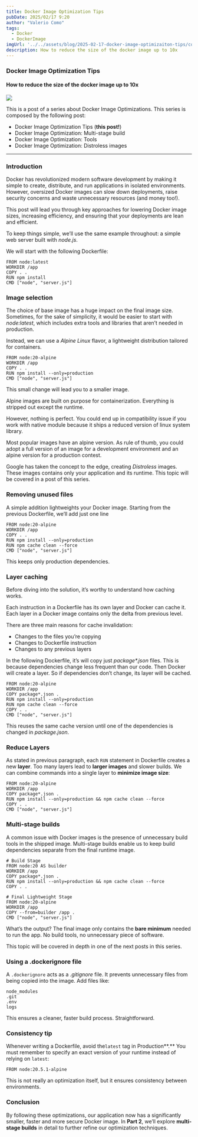 ```yaml
---
title: Docker Image Optimization Tips
pubDate: 2025/02/17 9:20
author: "Valerio Como"
tags:
  - Docker
  - DockerImage
imgUrl: '../../assets/blog/2025-02-17-docker-image-optimizaiton-tips/cover.png'
description: How to reduce the size of the docker image up to 10x
---
```



### Docker Image Optimization Tips

#### How to reduce the size of the docker image up to 10x

![](https://cdn-images-1.medium.com/max/2560/1*9Krc-TCmjVWBu5Znn14mCQ.png)

This is a post of a series about Docker Image Optimizations. This series is composed by the following post:

* Docker Image Optimization Tips (**this post!**)
* Docker Image Optimization: Multi-stage build
* Docker Image Optimization: Tools
* Docker Image Optimization: Distroless images

---

### Introduction

Docker has revolutionized modern software development by making it simple to create, distribute, and run applications in isolated environments. However, oversized Docker images can slow down deployments, raise security concerns and waste unnecessary resources (and money too!).

This post will lead you through key approaches for lowering Docker image sizes, increasing efficiency, and ensuring that your deployments are lean and efficient.

To keep things simple, we’ll use the same example throughout: a simple web server built with *node.js*.

We will start with the following Dockerfile:

```
FROM node:latest  
WORKDIR /app  
COPY . .  
RUN npm install  
CMD ["node", "server.js"]
```

### Image selection

The choice of base image has a huge impact on the final image size. Sometimes, for the sake of simplicity, it would be easier to start with *node:latest*, which includes extra tools and libraries that aren’t needed in production.

Instead, we can use a *Alpine Linux* flavor, a lightweight distribution tailored for containers.

```
FROM node:20-alpine  
WORKDIR /app  
COPY . .  
RUN npm install --only=production  
CMD ["node", "server.js"]
```

This small change will lead you to a smaller image.

Alpine images are built on purpose for containerization. Everything is stripped out except the runtime.

However, nothing is perfect. You could end up in compatibility issue if you work with native module because it ships a reduced version of linux system library.

Most popular images have an alpine version. As rule of thumb, you could adopt a full version of an image for a development environment and an alpine version for a production contest.

Google has taken the concept to the edge, creating *Distroless* images. These images contains only your application and its runtime. This topic will be covered in a post of this series.

### Removing unused files

A simple addition lightweights your Docker image. Starting from the previous Dockerfile, we’ll add just one line

```
FROM node:20-alpine  
WORKDIR /app  
COPY . .  
RUN npm install --only=production  
RUN npm cache clean --force  
CMD ["node", "server.js"]
```

This keeps only production dependencies.

### Layer caching

Before diving into the solution, it’s worthy to understand how caching works.

Each instruction in a Dockerfile has its own layer and Docker can cache it. Each layer in a Docker image contains only the delta from previous level.

There are three main reasons for cache invalidation:

* Changes to the files you’re copying
* Changes to Dockerfile instruction
* Changes to any previous layers

In the following Dockerfile, it’s will copy just *package\*.json* files. This is because dependencies change less frequent than our code. Then Docker will create a layer. So if dependencies don’t change, its layer will be cached.

```
FROM node:20-alpine  
WORKDIR /app  
COPY package*.json .  
RUN npm install --only=production   
RUN npm cache clean --force  
COPY . .  
CMD ["node", "server.js"]
```

This reuses the same cache version until one of the dependencies is changed in *package.json*.

### Reduce Layers

As stated in previous paragraph, each `RUN` statement in Dockerfile creates a new **layer**. Too many layers lead to **larger images** and slower builds. We can combine commands into a single layer to **minimize image size**:

```
FROM node:20-alpine  
WORKDIR /app  
COPY package*.json .  
RUN npm install --only=production && npm cache clean --force  
COPY . .  
CMD ["node", "server.js"]
```

### Multi-stage builds

A common issue with Docker images is the presence of unnecessary build tools in the shipped image. Multi-stage builds enable us to keep build dependencies separate from the final runtime image.

```
# Build Stage  
FROM node:20 AS builder  
WORKDIR /app  
COPY package*.json .  
RUN npm install --only=production && npm cache clean --force  
COPY . .  
  
# Final Lightweight Stage  
FROM node:20-alpine  
WORKDIR /app  
COPY --from=builder /app .  
CMD ["node", "server.js"]
```

What’s the output? The final image only contains the **bare minimum** needed to run the app. No build tools, no unnecessary piece of software.

This topic will be covered in depth in one of the next posts in this series.

### Using a .dockerignore file

A `.dockerignore` acts as a *.gitignore* file. It prevents unnecessary files from being copied into the image. Add files like:

```
node_modules  
.git  
.env  
logs
```

This ensures a cleaner, faster build process. Straightforward.

### Consistency tip

Whenever writing a Dockerfile, avoid the`latest` tag in Production**.** You must remember to specify an exact version of your runtime instead of relying on `latest`:

```
FROM node:20.5.1-alpine
```

This is not really an optimization itself, but it ensures consistency between environments.

### Conclusion

By following these optimizations, our application now has a significantly smaller, faster and more secure Docker image. In **Part 2**, we’ll explore **multi-stage builds** in detail to further refine our optimization techniques.